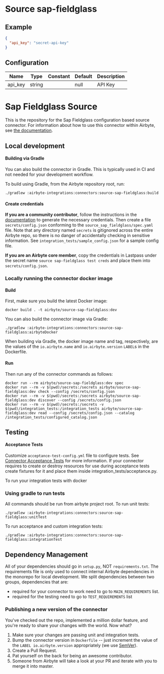 # Source sap-fieldglass

## Example
```json
{
  "api_key": "secret-api-key"
}
```

## Configuration
| Name | Type | Constant | Default | Description |
| --- | --- | --- | --- | --- |
|api_key |string||null|API Key|

# Sap Fieldglass Source

This is the repository for the Sap Fieldglass configuration based source connector.
For information about how to use this connector within Airbyte, see [the documentation](https://docs.airbyte.io/integrations/sources/sap-fieldglass).

## Local development

#### Building via Gradle
You can also build the connector in Gradle. This is typically used in CI and not needed for your development workflow.

To build using Gradle, from the Airbyte repository root, run:
```
./gradlew :airbyte-integrations:connectors:source-sap-fieldglass:build
```

#### Create credentials
**If you are a community contributor**, follow the instructions in the [documentation](https://docs.airbyte.io/integrations/sources/sap-fieldglass)
to generate the necessary credentials. Then create a file `secrets/config.json` conforming to the `source_sap_fieldglass/spec.yaml` file.
Note that any directory named `secrets` is gitignored across the entire Airbyte repo, so there is no danger of accidentally checking in sensitive information.
See `integration_tests/sample_config.json` for a sample config file.

**If you are an Airbyte core member**, copy the credentials in Lastpass under the secret name `source sap-fieldglass test creds`
and place them into `secrets/config.json`.

### Locally running the connector docker image

#### Build
First, make sure you build the latest Docker image:
```
docker build . -t airbyte/source-sap-fieldglass:dev
```

You can also build the connector image via Gradle:
```
./gradlew :airbyte-integrations:connectors:source-sap-fieldglass:airbyteDocker
```
When building via Gradle, the docker image name and tag, respectively, are the values of the `io.airbyte.name` and `io.airbyte.version` `LABEL`s in
the Dockerfile.

#### Run
Then run any of the connector commands as follows:
```
docker run --rm airbyte/source-sap-fieldglass:dev spec
docker run --rm -v $(pwd)/secrets:/secrets airbyte/source-sap-fieldglass:dev check --config /secrets/config.json
docker run --rm -v $(pwd)/secrets:/secrets airbyte/source-sap-fieldglass:dev discover --config /secrets/config.json
docker run --rm -v $(pwd)/secrets:/secrets -v $(pwd)/integration_tests:/integration_tests airbyte/source-sap-fieldglass:dev read --config /secrets/config.json --catalog /integration_tests/configured_catalog.json
```
## Testing

#### Acceptance Tests
Customize `acceptance-test-config.yml` file to configure tests. See [Connector Acceptance Tests](https://docs.airbyte.io/connector-development/testing-connectors/connector-acceptance-tests-reference) for more information.
If your connector requires to create or destroy resources for use during acceptance tests create fixtures for it and place them inside integration_tests/acceptance.py.

To run your integration tests with docker

### Using gradle to run tests
All commands should be run from airbyte project root.
To run unit tests:
```
./gradlew :airbyte-integrations:connectors:source-sap-fieldglass:unitTest
```
To run acceptance and custom integration tests:
```
./gradlew :airbyte-integrations:connectors:source-sap-fieldglass:integrationTest
```

## Dependency Management
All of your dependencies should go in `setup.py`, NOT `requirements.txt`. The requirements file is only used to connect internal Airbyte dependencies in the monorepo for local development.
We split dependencies between two groups, dependencies that are:
* required for your connector to work need to go to `MAIN_REQUIREMENTS` list.
* required for the testing need to go to `TEST_REQUIREMENTS` list

### Publishing a new version of the connector
You've checked out the repo, implemented a million dollar feature, and you're ready to share your changes with the world. Now what?
1. Make sure your changes are passing unit and integration tests.
1. Bump the connector version in `Dockerfile` -- just increment the value of the `LABEL io.airbyte.version` appropriately (we use [SemVer](https://semver.org/)).
1. Create a Pull Request.
1. Pat yourself on the back for being an awesome contributor.
1. Someone from Airbyte will take a look at your PR and iterate with you to merge it into master.
